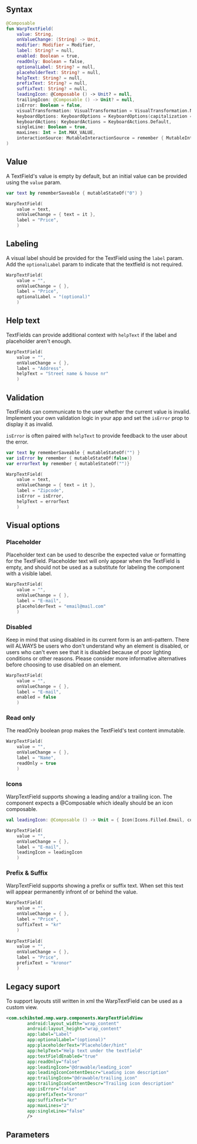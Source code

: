 
## Syntax

```kotlin
@Composable
fun WarpTextField(
    value: String, 
    onValueChange: (String) -> Unit, 
    modifier: Modifier = Modifier, 
    label: String? = null,
    enabled: Boolean = true, 
    readOnly: Boolean = false, 
    optionalLabel: String? = null, 
    placeholderText: String? = null, 
    helpText: String? = null, 
    prefixText: String? = null,
    suffixText: String? = null,
    leadingIcon: @Composable () -> Unit? = null, 
    trailingIcon: @Composable () -> Unit? = null, 
    isError: Boolean = false, 
    visualTransformation: VisualTransformation = VisualTransformation.None, 
    keyboardOptions: KeyboardOptions = KeyboardOptions(capitalization = KeyboardCapitalization.Sentences), 
    keyboardActions: KeyboardActions = KeyboardActions.Default, 
    singleLine: Boolean = true, 
    maxLines: Int = Int.MAX_VALUE, 
    interactionSource: MutableInteractionSource = remember { MutableInteractionSource() }
)
```

## Value

A TextField's value is empty by default, but an initial value can be provided using the `value` param.

```kotlin
var text by rememberSaveable { mutableStateOf("0") }

WarpTextField(
    value = text,
    onValueChange = { text = it },            
    label = "Price",           
    )
```

## Labeling

A visual label should be provided for the TextField using the `label` param.
Add the `optionalLabel` param to indicate that the textfield is not required.

```kotlin
WarpTextField(
    value = "",
    onValueChange = { },            
    label = "Price",         
    optionalLabel = "(optional)"  
    )
```
## Help text

TextFields can provide additional context with `helpText` if the label and placeholder aren't enough.

```kotlin
WarpTextField(
    value = "",
    onValueChange = { },            
    label = "Address",         
    helpText = "Street name & house nr"  
    )
```
## Validation

TextFields can communicate to the user whether the current value is invalid. Implement your own validation logic in your app and set the `isError` prop to display it as invalid.

`isError` is often paired with `helpText` to provide feedback to the user about the error.

```kotlin
var text by rememberSaveable { mutableStateOf("") }
var isError by remember { mutableStateOf(false)}
var errorText by remember { mutableStateOf("")}

WarpTextField(
    value = text,
    onValueChange = { text = it },            
    label = "Zipcode",
    isError = isError,          
    helpText = errorText  
    )
```


## Visual options

### Placeholder

Placeholder text can be used to describe the expected value or formatting for the TextField. Placeholder text will only appear when the TextField is empty, and should not be used as a substitute for labeling the component with a visible label.

```kotlin
WarpTextField(
    value = "",
    onValueChange = { },            
    label = "E-mail",         
    placeholderText = "email@mail.com"  
    )
```

### Disabled

Keep in mind that using disabled in its current form is an anti-pattern. There will ALWAYS be users who don't understand why an element is disabled, or users who can't even see that it is disabled because of poor lighting conditions or other reasons. Please consider more informative alternatives before choosing to use disabled on an element.

```kotlin
WarpTextField(
    value = "",
    onValueChange = { },            
    label = "E-mail",         
    enabled = false  
    )
```



### Read only

The readOnly boolean prop makes the TextField's text content immutable. 

```kotlin
WarpTextField(
    value = "",
    onValueChange = { },            
    label = "Name",
    readOnly = true 
    )
```

### Icons
 
WarpTextField supports showing a leading and/or a trailing icon. The component expects a @Composable which ideally should be an icon composable.

```kotlin
val leadingIcon: @Composable () -> Unit = { Icon(Icons.Filled.Email, contentDescription = "Content description for the leading icon") }

WarpTextField(
    value = "",
    onValueChange = { },            
    label = "E-mail",
    leadingIcon = leadingIcon 
    )
```

### Prefix & Suffix
 
WarpTextField supports showing a prefix or suffix text. When set this text will appear permanently infront of or behind the value. 

```kotlin
WarpTextField(
    value = "",
    onValueChange = { },            
    label = "Price",
    suffixText = "kr" 
    )
    
WarpTextField(
    value = "",
    onValueChange = { },            
    label = "Price",
    prefixText = "kronor" 
    )
```

## Legacy suport
To support layouts still written in xml the WarpTextField can be used as a custom view.

```xml example
<com.schibsted.nmp.warp.components.WarpTextFieldView
        android:layout_width="wrap_content"
        android:layout_height="wrap_content"
        app:label="Label"
        app:optionalLabel="(optional)"
        app:placeholderText="Placeholder/hint"
        app:helpText="Help text under the textfield"
        app:textFieldEnabled="true"
        app:readOnly="false"
        app:leadingIcon="@drawable/leading_icon"
        app:leadingIconContentDescr="Leading icon description"
        app:trailingIcon="@drawable/trailing_icon"
        app:trailingIconContentDescr="Trailing icon description"
        app:isError="false"
        app:prefixText="kronor"
        app:suffixText="kr"
        app:maxLines="2"
        app:singleLine="false"
        />
```
## Parameters

<api-table type=android component="TextField" />